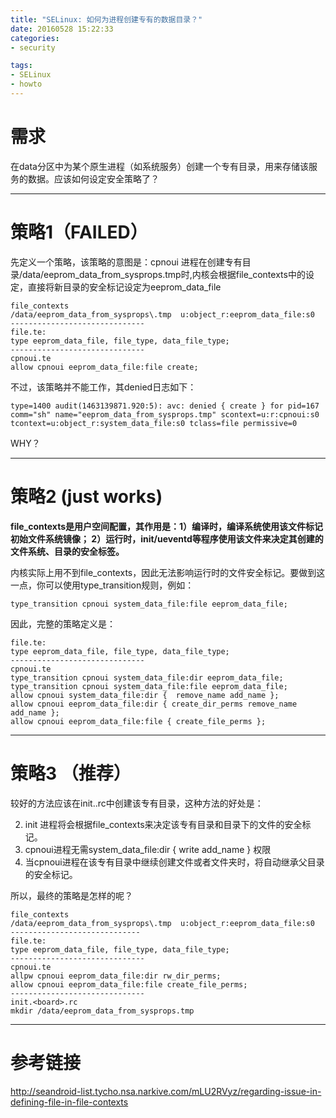```yaml
---
title: "SELinux: 如何为进程创建专有的数据目录？"
date: 20160528 15:22:33
categories:
- security

tags:
- SELinux
- howto
---
```

# 需求

在data分区中为某个原生进程（如系统服务）创建一个专有目录，用来存储该服务的数据。应该如何设定安全策略了？

------------------
# 策略1（FAILED）

先定义一个策略，该策略的意图是：cpnoui 进程在创建专有目录/data/eeprom_data_from_sysprops.tmp时,内核会根据file_contexts中的设定，直接将新目录的安全标记设定为eeprom_data_file

    file_contexts
    /data/eeprom_data_from_sysprops\.tmp  u:object_r:eeprom_data_file:s0
    ------------------------------
    file.te:
    type eeprom_data_file, file_type, data_file_type;
    ------------------------------
    cpnoui.te
    allow cpnoui eeprom_data_file:file create;


不过，该策略并不能工作，其denied日志如下：

    type=1400 audit(1463139871.920:5): avc: denied { create } for pid=167 comm="sh" name="eeprom_data_from_sysprops.tmp" scontext=u:r:cpnoui:s0 tcontext=u:object_r:system_data_file:s0 tclass=file permissive=0

WHY？

------------------
# 策略2 (just works)

**file_contexts是用户空间配置，其作用是：1）编译时，编译系统使用该文件标记初始文件系统镜像； 2）运行时，init/ueventd等程序使用该文件来决定其创建的文件系统、目录的安全标签。**

内核实际上用不到file_contexts，因此无法影响运行时的文件安全标记。要做到这一点，你可以使用type_transition规则，例如：

    type_transition cpnoui system_data_file:file eeprom_data_file;

因此，完整的策略定义是：


    file.te:
    type eeprom_data_file, file_type, data_file_type;
    ------------------------------
    cpnoui.te
    type_transition cpnoui system_data_file:dir eeprom_data_file;
    type_transition cpnoui system_data_file:file eeprom_data_file;
    allow cpnoui system_data_file:dir {  remove_name add_name };
    allow cpnoui eeprom_data_file:dir { create_dir_perms remove_name add_name };
    allow cpnoui eeprom_data_file:file { create_file_perms };



------------------        
# 策略3 （推荐）

较好的方法应该在init.<board>.rc中创建该专有目录，这种方法的好处是：

2. init 进程将会根据file_contexts来决定该专有目录和目录下的文件的安全标记。
3. cpnoui进程无需system_data_file:dir { write add_name } 权限
3. 当cpnoui进程在该专有目录中继续创建文件或者文件夹时，将自动继承父目录的安全标记。

所以，最终的策略是怎样的呢？

    file_contexts
    /data/eeprom_data_from_sysprops\.tmp  u:object_r:eeprom_data_file:s0
    -----------------------------
    file.te:
    type eeprom_data_file, file_type, data_file_type;
    ------------------------------
    cpnoui.te
    allpw cpnoui eeprom_data_file:dir rw_dir_perms;
    allow cpnoui eeprom_data_file:file create_file_perms;
    ------------------------------
    init.<board>.rc
    mkdir /data/eeprom_data_from_sysprops.tmp



------------------
# 参考链接

http://seandroid-list.tycho.nsa.narkive.com/mLU2RVyz/regarding-issue-in-defining-file-in-file-contexts
